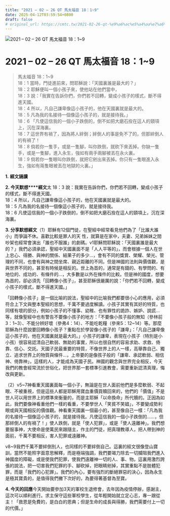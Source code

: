 ```yaml
---
title: "2021 – 02 – 26 QT 馬太福音 18：1~9"
date: 2025-04-12T03:59:54+0800
draft: false
# original_url: https://cmtc.tw/2021-02-26-qt-%e9%a6%ac%e5%a4%aa%e7%a6%8f%e9%9f%b3-18%ef%bc%9a19
---
```


![2021 – 02 – 26 QT 馬太福音 18：1\~9](/images/qt.jpg   "2021 – 02 – 26 QT 馬太福音 18：1\~9")

# 2021 – 02 – 26 QT 馬太福音 18：1\~9

> 馬太福音 18：1\~9  
> 18：1 當時，門徒進前來，問耶穌說：「天國裏誰是最大的？」  
> 18：2 耶穌便叫一個小孩子來，使他站在他們當中，  
> 18：3 說：「我實在告訴你們，你們若不回轉，變成小孩子的樣式，斷不得進天國。  
> 18：4 所以，凡自己謙卑像這小孩子的，他在天國裏就是最大的。  
> 18：5 凡為我的名接待一個像這小孩子的，就是接待我。」  
> 18：6 「凡使這信我的一個小子跌倒的，倒不如把大磨石拴在這人的頸項上，沉在深海裏。  
> 18：7 這世界有禍了，因為將人絆倒；絆倒人的事是免不了的，但那絆倒人的有禍了！  
> 18：8 倘若你一隻手，或是一隻腳，叫你跌倒，就砍下來丟掉。你缺一隻手，或是一隻腳，進入永生，強如有兩手兩腳被丟在永火裏。  
> 18：9 倘若你一隻眼叫你跌倒，就把它剜出來丟掉。你只有一隻眼進入永生，強如有兩隻眼被丟在地獄的火裏。」

**1.** **經文誦讀**

**2. 今天默想****經文**太 18：3 說：我實在告訴你們，你們若不回轉，變成小孩子的樣式，斷不得進天國。  
18：4 所以，凡自己謙卑像這小孩子的，他在天國裏就是最大的。  
18：5 凡為我的名接待一個像這小孩子的，就是接待我。  
18：6 凡使這信我的一個小子跌倒的，倒不如把大磨石拴在這人的頸項上，沉在深海裏。

**3. 分享默想經文**（1）耶穌有12個門徒，在聖經中經常看見他們為了「比誰大誰小」而爭論不休。喜歡比較是罪人的天 性，就算是在家中，夫妻、兄弟姊妹之間吵架也經常會演出「誰也不服誰」的劇碼。v1耶穌問耶穌說：「天國裏誰是最大的？」我們必須承認，聖經中天國裏面不是「人人平等的」，而會根據一個人在世上忠心、得勝、與神的關係、結果子的多少…，會有不同的獎賞、榮耀、榮光、管理的不同，也會有與神之間坐席、親近距離的不同。但是神國的法則與價值觀，是與世界不同的，甚至有時候是相反的。世上為首的，通常是有錢的、有學問的、有地位的、成功的、有條件的…，大多數是以外在條件的比較。但是神的國度，想要為首的，卻必須先「回轉像小孩子」，甚至耶穌很嚴厲的說：「你們若不回轉，變成小孩子的樣式，斷不得進天國。」

「回轉像小孩子」是一個比喻的說法，聖經中的比喻我們都要很小心的應用，必須符合上下文與整本聖經的思想，千萬不要過度解讀。小孩子其實有其好的特質，也同樣有壞的部分，例如小孩子的不懂事、幼稚、也有罪性的詭詐、嫉妒、說謊…等，就像聖經中也有警告不要像小孩子的地方：「不要像小孩子般的無知（參林前3：1\~3）、不能分辨好壞（參弗4：14）、不能吃乾糧（參來5：12\~14）等。那麼耶穌為什麼說要回轉像小孩子？重點在於學習像小孩子的「謙卑」：「凡自己謙卑像這小孩子的，他在天國裏就是最大的。」小孩子的謙卑，表現在小孩子（特別是小小孩）很容易認清自己軟弱、無助的事實，所以也很自然的容易求助、求救、倚靠、信心、交託。天國子民最重要的特質，不像世界上的人一樣，高舉靠自己、獨立、追求世界上的物質與條件…，上帝要的是像孩子般的「謙卑、承認軟弱、相信神、倚靠神」，這樣的人，才能成為天國子民。神國的觀念與世界完全相反，今天我們的教會經常流於世俗化，把世界那一套標準引進教會，需要重新認清真理，悔改與更新。

（2）v5\~7神看重天國裏面每一個小子，無論是在世人面前他們是多麼軟弱、不起眼、不被重視，但是這些人都是耶穌用寶血重價買贖回來的，他們的「價值」不是世人可以用世界上的標準來衡量的，而是主耶穌「以命換命」所代贖的。正因為如此，我們要像神看重他們一樣的看重，不要學世人「笑貧不笑娼」，不要變成勢利眼或與天國相反的價值觀。神看重天國裏一個最小的，甚至像自己一樣：「凡為我的名接待一個像這小孩子的，就是接待我。凡使這信我的一個小子跌倒的……，但那絆倒人的有禍了！」使人跌倒，就是「使人犯罪」，或是「使人遠離神」。我們想要服事神，大使命是使萬民來跟隨主，作主的門徒，把真理教導人，把人帶到神的面前，千萬不要相反，害人犯罪或遠離神。

v8\~9我們千萬不要絆倒別人，也同樣的不要絆倒自己。這裏的經文很像登山寶訓，當然不能照字面意思解釋，而是極端強調，我們要竭力除去一切攔阻我們進入神國度的障礙，或是使我們犯罪，使我們遠離神一切的人、事、物。這裏用激烈誇張的說法，把一切害我們犯罪的手、腳砍掉，把眼睛剜掉，其實重點不是肢體犯罪，而是「我們的心犯罪」。我們的內心，要有強烈的斷絕罪惡的決心，因為永生是極其寶貴的，是值得我們撇下次好的，為要得著基督為至寶。

**4. 今天的回應**今天開始要參加3天的軍校生退修會，去年因為疫情停辦，感謝主，這次可以順利進行。求主保守這些軍校學生，從年輕開始就立定心志，專一跟從主！「救恩是免費的，是白白的恩典；但是生命的成長與得勝，我們需要付上一切的代價。」